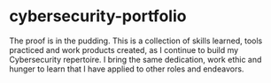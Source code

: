 # cybersecurity-portfolio

The proof is in the pudding.  This is a collection of skills learned, tools practiced and work products created, as I continue to build my Cybersecurity repertoire.  I bring the same dedication, work ethic and hunger to learn that I have applied to other roles and endeavors.

